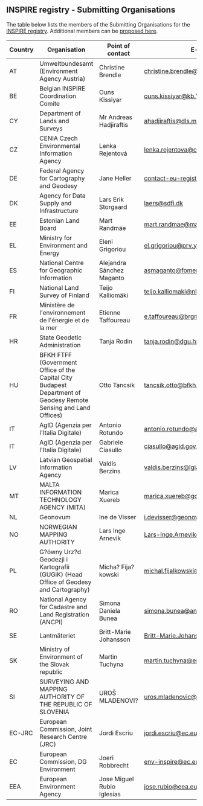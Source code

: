 ## INSPIRE registry - Submitting Organisations

The table below lists the members of the Submitting Organisations for the [INSPIRE registry](https://inspire.ec.europa.eu/registry).
Additional members can be [proposed here](https://github.com/INSPIRE-MIF/helpdesk-registry/issues/new?assignees=&labels=&template=nominate-submitting-organisation.md&title=).

|Country|Organisation|Point of contact|E-mail|Github UserID|
|--|--|--|--|--|
|AT|Umweltbundesamt (Environment Agency Austria) |Christine Brendle|christine.brendle@umweltbundesamt.at||
|BE|Belgian INSPIRE Coordination Comite|Ouns Kissiyar|ouns.kissiyar@kb.Vlaanderen.be||
|CY|Department of Lands and Surveys|Mr Andreas Hadjiraftis|ahadjiraftis@dls.moi.gov.cy||
|CZ|CENIA Czech Environmental Information Agency|Lenka Rejentová|lenka.rejentova@cenia.cz||
|DE|Federal Agency for Cartography and Geodesy|Jane Heller|contact-eu-registry@bkg.bund.de|jane-heller-bkg|
|DK|Agency for Data Supply and Infrastructure|Lars Erik Storgaard|laers@sdfi.dk|laers|
|EE|Estonian Land Board|Mart Randmäe|mart.randmae@maaamet.ee||
|EL|Ministry for Environment and Energy|Eleni Grigoriou|el.grigoriou@prv.ypeka.gr||
|ES|National Centre for Geographic Information|Alejandra Sánchez Maganto|asmaganto@fomento.es||
|FI|National Land Survey of Finland|Teijo Kalliomäki|teijo.kalliomaki@nls.fi||
|FR|Ministère de l'environnement de l'énergie et de la mer|Etienne Taffoureau|e.taffoureau@brgm.fr||
|HR|State Geodetic Administration|Tanja Rodin|tanja.rodin@dgu.hr||
|HU|BFKH FTFF (Government Office of the Capital City Budapest Department of Geodesy Remote Sensing and Land Offices)|Otto Tancsik|tancsik.otto@bfkh.gov.hu||
|IT|AgID (Agenzia per l'Italia Digitale) |Antonio Rotundo|antonio.rotundo@agid.gov.it|AntoRot|
|IT|AgID (Agenzia per l'Italia Digitale) |Gabriele Ciasullo|ciasullo@agid.gov.it||
|LV|Latvian Geospatial Information Agency|Valdis Berzins|valdis.berzins@lgia.gov.lv||
|MT|MALTA INFORMATION TECHNOLOGY AGENCY (MITA)|Marica Xuereb|marica.xuereb@gov.mt||
|NL|Geonovum|Ine de Visser|i.devisser@geonovum.nl|idevisser|
|NO|NORWEGIAN MAPPING AUTHORITY|Lars Inge Arnevik|Lars-Inge.Arnevik@kartverket.no||
|PL|G?ówny Urz?d Geodezji i Kartografii (GUGiK) (Head Office of Geodesy and Cartography)|Micha? Fija?kowski|michal.fijalkowski@codgik.gov.pl||
|RO|National Agency for Cadastre and Land Registration (ANCPI)|Simona Daniela Bunea|simona.bunea@ancpi.ro||
|SE|Lantmäteriet|Britt-Marie Johansson|Britt-Marie.Johansson@lm.se||
|SK|Ministry of Environment of the Slovak republic|Martin Tuchyna|martin.tuchyna@enviro.gov.sk|MartinTuchyna|
|SI|SURVEYING AND MAPPING AUTHORITY OF THE REPUBLIC OF SLOVENIA|UROŠ MLADENOVI?|uros.mladenovic@gov.si||
|EC-JRC|European Commission, Joint Research Centre (JRC)|Jordi Escriu|jordi.escriu@ec.europa.eu|jescriu|
|EC|European Commission, DG Environment|Joeri Robbrecht|env-inspire@ec.europa.eu||
|EEA|European Environment Agency|Jose Miguel Rubio Iglesias|jose.rubio@eea.europa.eu||
